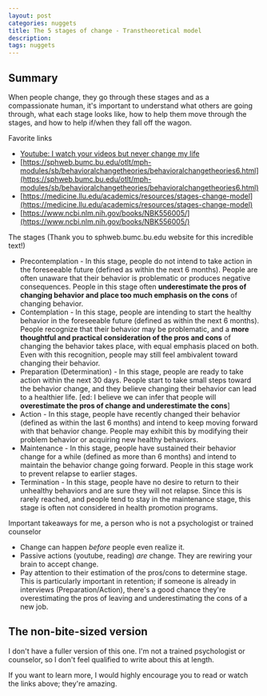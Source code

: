 ```yaml
---
layout: post
categories: nuggets
title: The 5 stages of change - Transtheoretical model
description:
tags: nuggets
---
```


## Summary

When people change, they go through these stages and as a compassionate human, it's important to understand what others are going through, what each stage looks like, how to help them move through the stages, and how to help if/when they fall off the wagon.

Favorite links
* [Youtube: I watch your videos but never change my life](https://www.youtube.com/watch?v=Oj5lA7FfUkI)
* [https://sphweb.bumc.bu.edu/otlt/mph-modules/sb/behavioralchangetheories/behavioralchangetheories6.html](https://sphweb.bumc.bu.edu/otlt/mph-modules/sb/behavioralchangetheories/behavioralchangetheories6.html)
* [https://medicine.llu.edu/academics/resources/stages-change-model](https://medicine.llu.edu/academics/resources/stages-change-model)
* [https://www.ncbi.nlm.nih.gov/books/NBK556005/](https://www.ncbi.nlm.nih.gov/books/NBK556005/)

The stages (Thank you to sphweb.bumc.bu.edu website for this incredible text!)
* Precontemplation - In this stage, people do not intend to take action in the foreseeable future (defined as within the next 6 months). People are often unaware that their behavior is problematic or produces negative consequences. People in this stage often **underestimate the pros of changing behavior and place too much emphasis on the cons** of changing behavior.
* Contemplation - In this stage, people are intending to start the healthy behavior in the foreseeable future (defined as within the next 6 months). People recognize that their behavior may be problematic, and a **more thoughtful and practical consideration of the pros and cons** of changing the behavior takes place, with equal emphasis placed on both. Even with this recognition, people may still feel ambivalent toward changing their behavior.
* Preparation (Determination) - In this stage, people are ready to take action within the next 30 days. People start to take small steps toward the behavior change, and they believe changing their behavior can lead to a healthier life. [ed: I believe we can infer that people will **overestimate the pros of change and underestimate the cons**]
* Action - In this stage, people have recently changed their behavior (defined as within the last 6 months) and intend to keep moving forward with that behavior change. People may exhibit this by modifying their problem behavior or acquiring new healthy behaviors.
* Maintenance - In this stage, people have sustained their behavior change for a while (defined as more than 6 months) and intend to maintain the behavior change going forward. People in this stage work to prevent relapse to earlier stages.
* Termination - In this stage, people have no desire to return to their unhealthy behaviors and are sure they will not relapse. Since this is rarely reached, and people tend to stay in the maintenance stage, this stage is often not considered in health promotion programs.

Important takeaways for me, a person who is not a psychologist or trained counselor
* Change can happen _before_ people even realize it.
* Passive actions (youtube, reading) _are_ change. They are rewiring your brain to accept change.
* Pay attention to their estimation of the pros/cons to determine stage. This is particularly important in retention; if someone is already in interviews (Preparation/Action), there's a good chance they're overestimating the pros of leaving and underestimating the cons of a new job.

## The non-bite-sized version

I don't have a fuller version of this one. I'm not a trained psychologist or counselor, so I don't feel qualified to write about this at length.

If you want to learn more, I would highly encourage you to read or watch the links above; they're amazing.
